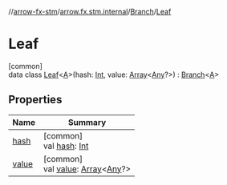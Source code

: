 //[arrow-fx-stm](../../../../index.md)/[arrow.fx.stm.internal](../../index.md)/[Branch](../index.md)/[Leaf](index.md)

# Leaf

[common]\
data class [Leaf](index.md)&lt;[A](index.md)&gt;(hash: [Int](https://kotlinlang.org/api/latest/jvm/stdlib/kotlin/-int/index.html), value: [Array](https://kotlinlang.org/api/latest/jvm/stdlib/kotlin/-array/index.html)&lt;[Any](https://kotlinlang.org/api/latest/jvm/stdlib/kotlin/-any/index.html)?&gt;) : [Branch](../index.md)&lt;[A](index.md)&gt;

## Properties

| Name | Summary |
|---|---|
| [hash](hash.md) | [common]<br>val [hash](hash.md): [Int](https://kotlinlang.org/api/latest/jvm/stdlib/kotlin/-int/index.html) |
| [value](value.md) | [common]<br>val [value](value.md): [Array](https://kotlinlang.org/api/latest/jvm/stdlib/kotlin/-array/index.html)&lt;[Any](https://kotlinlang.org/api/latest/jvm/stdlib/kotlin/-any/index.html)?&gt; |
